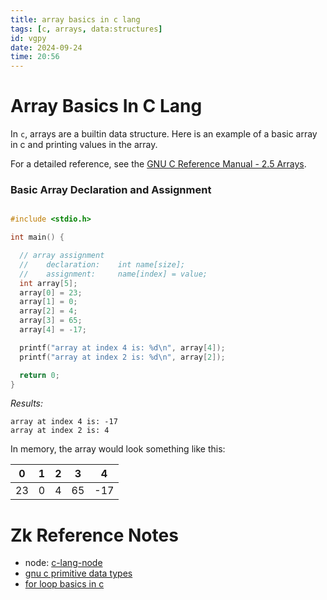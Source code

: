 ```yaml
---
title: array basics in c lang
tags: [c, arrays, data:structures] 
id: vgpy
date: 2024-09-24
time: 20:56
---
```


# Array Basics In C Lang 

In `c`, arrays are a builtin data structure. Here is an example of a basic
array in c and printing values in the array.

For a detailed reference, see the [GNU C Reference Manual - 2.5 Arrays](https://www.gnu.org/software/gnu-c-manual/gnu-c-manual.html#Arrays).

### Basic Array Declaration and Assignment

```c

#include <stdio.h>

int main() {

  // array assignment
  //    declaration:    int name[size];
  //    assignment:     name[index] = value;
  int array[5];
  array[0] = 23;
  array[1] = 0;
  array[2] = 4;
  array[3] = 65;
  array[4] = -17;

  printf("array at index 4 is: %d\n", array[4]);
  printf("array at index 2 is: %d\n", array[2]);

  return 0;
}
```

*Results:*
```
array at index 4 is: -17
array at index 2 is: 4
```
In memory, the array would look something like this:

| 0 | 1 | 2 | 3 | 4 |
| --------------- | --------------- | --------------- | --------------- | --------------- |
| 23 | 0 | 4 | 65 | -17 |

# Zk Reference Notes

- node: [c-lang-node](3xe5-c-lang-node.md)
- [gnu c primitive data types](89t5%20gnu-c-primitive-data-types.md)
- [for loop basics in c](1yg2%20for-loop-basics-in-c.md)

